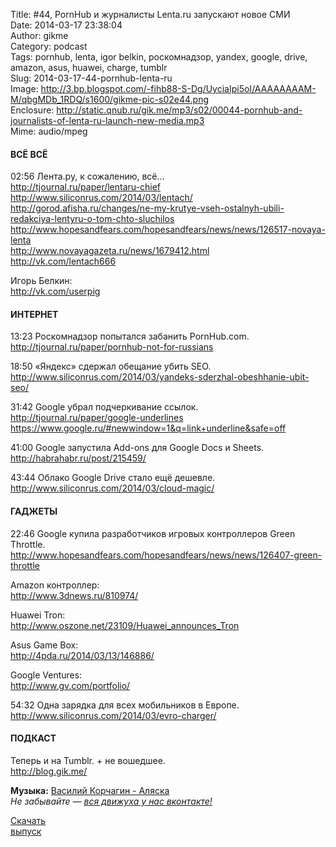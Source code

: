 Title: #44, PornHub и журналисты Lenta.ru запускают новое СМИ  
Date: 2014-03-17 23:38:04  
Author: gikme  
Category: podcast  
Tags: pornhub, lenta, igor belkin, роскомнадзор, yandex, google, drive, amazon, asus, huawei, charge, tumblr  
Slug: 2014-03-17-44-pornhub-lenta-ru  
Image: http://3.bp.blogspot.com/-fihb88-S-Dg/UyciaIpi5oI/AAAAAAAAM-M/qbgMDb_1RDQ/s1600/gikme-pic-s02e44.png  
Enclosure: http://static.qnub.ru/gik.me/mp3/s02/00044-pornhub-and-journalists-of-lenta-ru-launch-new-media.mp3  
Mime: audio/mpeg

#### ВСЁ ВСЁ

02:56 Лента.ру, к сожалению, всё...  
<http://tjournal.ru/paper/lentaru-chief>  
<http://www.siliconrus.com/2014/03/lentach/>  
<http://gorod.afisha.ru/changes/ne-my-krutye-vseh-ostalnyh-ubili-redakciya-lentyru-o-tom-chto-sluchilos>  
<http://www.hopesandfears.com/hopesandfears/news/news/126517-novaya-lenta>  
<http://www.novayagazeta.ru/news/1679412.html>  
<http://vk.com/lentach666>

Игорь Белкин:  
<http://vk.com/userpig>

#### ИНТЕРНЕТ

13:23 Роскомнадзор попытался забанить PornHub.com.  
<http://tjournal.ru/paper/pornhub-not-for-russians>

18:50 «Яндекс» сдержал обещание убить SEO.  
<http://www.siliconrus.com/2014/03/yandeks-sderzhal-obeshhanie-ubit-seo/>

31:42 Google убрал подчеркивание ссылок.  
<http://tjournal.ru/paper/google-underlines>  
<https://www.google.ru/#newwindow=1&q=link+underline&safe=off>

41:00 Google запустила Add-ons для Google Docs и Sheets.  
<http://habrahabr.ru/post/215459/>

43:44 Облако Google Drive стало ещё дешевле.  
<http://www.siliconrus.com/2014/03/cloud-magic/>

#### ГАДЖЕТЫ

22:46 Google купила разработчиков игровых контроллеров Green Throttle.  
<http://www.hopesandfears.com/hopesandfears/news/news/126407-green-throttle>

Amazon контроллер:  
<http://www.3dnews.ru/810974/>

Huawei Tron:  
<http://www.oszone.net/23109/Huawei_announces_Tron>

Asus Game Box:  
<http://4pda.ru/2014/03/13/146886/>

Google Ventures:  
<http://www.gv.com/portfolio/>

54:32 Одна зарядка для всех мобильников в Европе.  
<http://www.siliconrus.com/2014/03/evro-charger/>

#### ПОДКАСТ

Теперь и на Tumblr. + не вошедшее.  
<http://blog.gik.me/>

**Музыка:** [Василий Корчагин - Аляска](http://vk.com/bacc3)  
*Не забывайте — [вся движуха у нас вконтакте!](http://vk.com/gikme)*

[Скачать  
выпуск](http://static.qnub.ru/gik.me/mp3/s02/00043-free-windows-bing-replace-chrome-os.mp3)


